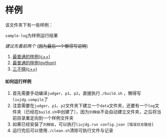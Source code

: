 # 样例

该文件夹下有一些样例：

`sample-log`为样例运行结果

_建议先看前两个_ (~~因为最后一个懒得写说明~~)

1. [最普通的样例(c++)](sample1/)
2. [最普通的样例(python)](sample1-python/)
3. [三子棋(c++)](ticTacToe/)



#### 如何运行样例

1. 首先需要手动编译`judger`、`p1`、`p2`，直接执行`./build.sh` ，懒得写`liujdg.compile`了
2. 注意需要在`judger`、`p1`、`p2`文件夹下建立一个`data`文件夹，还要有一个`log`文件夹（已经在`build.sh`中创建了），因为`刘稼级`不会自动建立文件夹，之后将当前目录重定向到一个样例文件夹
3. 如果已经安装了`刘稼级`，可以执行`liujdg.run config.json [错误日志路径]`
4. 运行完后可以使用`./clean.sh`清除可执行文件与记录

